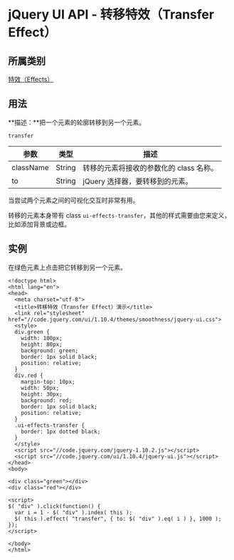 # jQuery UI API - 转移特效（Transfer Effect）

## 所属类别

[特效（Effects）](ref-effects.html)

## 用法

**描述：**把一个元素的轮廓转移到另一个元素。

```
transfer
```

| 参数 | 类型 | 描述 |
| --- | --- | --- |
| className | String | 转移的元素将接收的参数化的 class 名称。 |
| to | String | jQuery 选择器，要转移到的元素。 |

当尝试两个元素之间的可视化交互时非常有用。

转移的元素本身带有 class `ui-effects-transfer`，其他的样式需要由您来定义，比如添加背景或边框。

## 实例

在绿色元素上点击把它转移到另一个元素。

```
<!doctype html>
<html lang="en">
<head>
  <meta charset="utf-8">
  <title>转移特效（Transfer Effect）演示</title>
  <link rel="stylesheet" href="//code.jquery.com/ui/1.10.4/themes/smoothness/jquery-ui.css">
  <style>
  div.green {
    width: 100px;
    height: 80px;
    background: green;
    border: 1px solid black;
    position: relative;
  }
  div.red {
    margin-top: 10px;
    width: 50px;
    height: 30px;
    background: red;
    border: 1px solid black;
    position: relative;
  }
  .ui-effects-transfer {
    border: 1px dotted black;
  }
  </style>
  <script src="//code.jquery.com/jquery-1.10.2.js"></script>
  <script src="//code.jquery.com/ui/1.10.4/jquery-ui.js"></script>
</head>
<body>

<div class="green"></div>
<div class="red"></div>

<script>
$( "div" ).click(function() {
  var i = 1 - $( "div" ).index( this );
  $( this ).effect( "transfer", { to: $( "div" ).eq( i ) }, 1000 );
});
</script>

</body>
</html>

```



